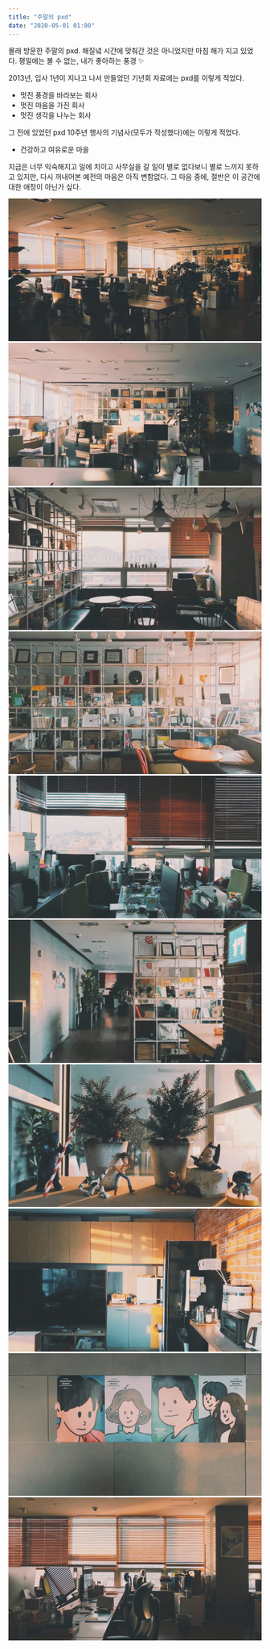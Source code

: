 ```yaml
---
title: "주말의 pxd"
date: "2020-05-01 01:00"
---
```


몰래 방문한 주말의 pxd. 
해질녘 시간에 맞춰간 것은 아니었지만 마침 해가 지고 있었다. 평일에는 볼 수 없는, 내가 좋아하는 풍경 ✨

2013년, 입사 1년이 지나고 나서 만들었던 기년회 자료에는 pxd를 이렇게 적었다.

- 멋진 풍경을 바라보는 회사
- 멋진 마음을 가진 회사
- 멋진 생각을 나누는 회사

그 전에 있었던 pxd 10주년 행사의 기념사(모두가 작성했다)에는 이렇게 적었다.

- 건강하고 여유로운 마을

지금은 너무 익숙해지고 일에 치이고 사무실을 갈 일이 별로 없다보니 별로 느끼지 못하고 있지만, 다시 꺼내어본 예전의 마음은 아직 변함없다. 그 마음 중에, 절반은 이 공간에 대한 애정이 아닌가 싶다. 

![](/photo/diary/2020-05-01-pxd-1.jpeg)
![](/photo/diary/2020-05-01-pxd-2.jpeg)
![](/photo/diary/2020-05-01-pxd-3.jpeg)
![](/photo/diary/2020-05-01-pxd-4.jpeg)
![](/photo/diary/2020-05-01-pxd-5.jpeg)
![](/photo/diary/2020-05-01-pxd-6.jpeg)
![](/photo/diary/2020-05-01-pxd-7.jpeg)
![](/photo/diary/2020-05-01-pxd-8.jpeg)
![](/photo/diary/2020-05-01-pxd-9.jpeg)
![](/photo/diary/2020-05-01-pxd-10.jpeg)